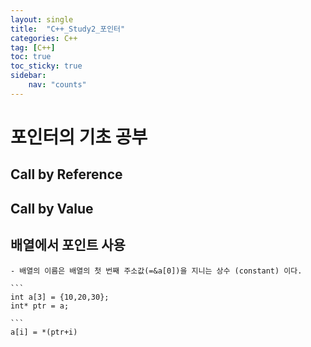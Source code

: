 ```yaml
---
layout: single
title:  "C++_Study2_포인터"
categories: C++
tag: [C++]
toc: true
toc_sticky: true
sidebar:
    nav: "counts"
---
```

# 포인터의 기초 공부

## Call by Reference


## Call by Value


## 배열에서 포인트 사용
    - 배열의 이름은 배열의 첫 번째 주소값(=&a[0])을 지니는 상수 (constant) 이다.
    
    ```
    int a[3] = {10,20,30};
    int* ptr = a;

    ```
    a[i] = *(ptr+i)



